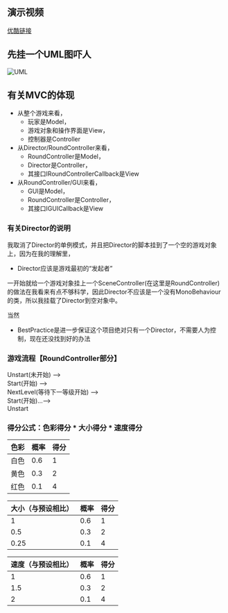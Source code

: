 ## 演示视频
[优酷链接](http://v.youku.com/v_show/id_XMzU2MTkwMTEwMA==.html?spm=a2h3j.8428770.3416059.1)

## 先挂一个UML图吓人
![UML](https://github.com/zys980808/Unity3D/blob/master/Homework/Homework4/UML.jpg)

## 有关MVC的体现
- 从整个游戏来看，
	- 玩家是Model，
	- 游戏对象和操作界面是View，
	- 控制器是Controller
- 从Director/RoundController来看，
	- RoundController是Model，
	- Director是Controller，
	- 其接口IRoundControllerCallback是View
- 从RoundController/GUI来看，
	- GUI是Model，
	- RoundController是Controller，
	- 其接口IGUICallback是View

### 有关Director的说明
我取消了Director的单例模式，并且把Director的脚本挂到了一个空的游戏对象上，因为在我的理解里，
- Director应该是游戏最初的“发起者”
        
一开始就给一个游戏对象挂上一个SceneController(在这里是RoundController)的做法在我看来有点不够科学，因此Director不应该是一个没有MonoBehaviour的类，所以我挂载了Director到空对象中。

当然
- BestPractice是进一步保证这个项目绝对只有一个Director，不需要人为控制，现在还没找到好的办法


### 游戏流程【RoundController部分】
Unstart(未开始) --> <br/>
Start(开始) --> <br/>
NextLevel(等待下一等级开始) --> <br/>
Start(开始)...--><br/>
Unstart


### 得分公式：色彩得分 * 大小得分 * 速度得分

|色彩|	概率|	得分|
| -- | -- | -- |
|白色	|0.6|	1|
|黄色	|0.3|	2|
|红色	|0.1|	4|

|大小（与预设相比）|	概率|	得分|
| -- | -- | -- | 
|1	|0.6|	1|
|0.5	|0.3|	2|
|0.25	|0.1|	4|

|速度（与预设相比）|	概率|	得分|
| -- | -- | -- | 
|1	|0.6|	1|
|1.5	|0.3|	2|
|2	|0.1|	4|
